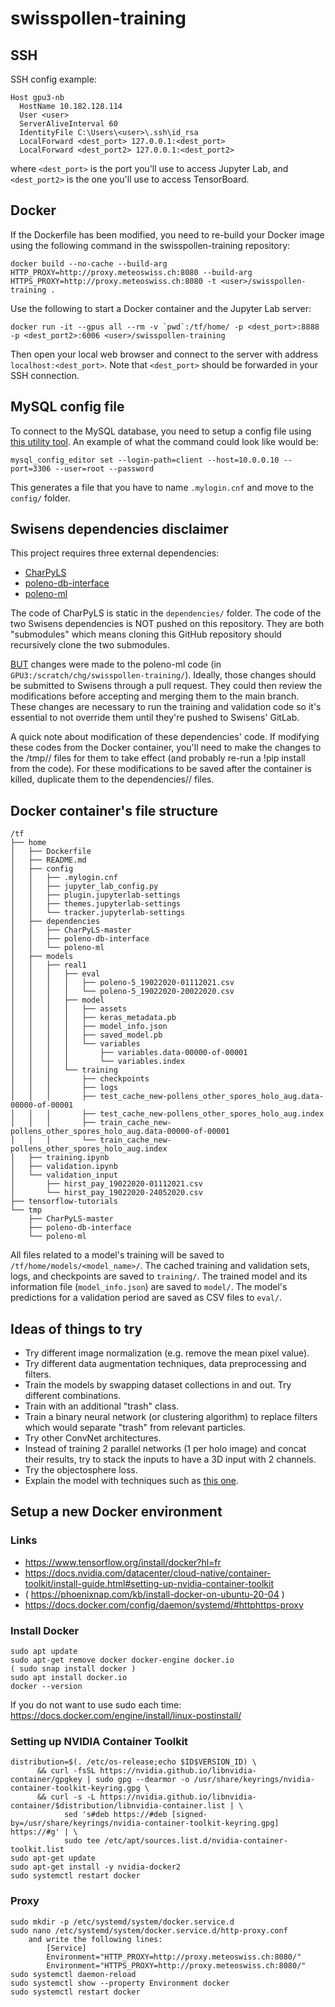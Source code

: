 # swisspollen-training

## SSH

SSH config example:
```
Host gpu3-nb
  HostName 10.182.128.114
  User <user>
  ServerAliveInterval 60
  IdentityFile C:\Users\<user>\.ssh\id_rsa
  LocalForward <dest_port> 127.0.0.1:<dest_port>
  LocalForward <dest_port2> 127.0.0.1:<dest_port2>
```

where `<dest_port>` is the port you'll use to access Jupyter Lab, and `<dest_port2>` is the one you'll use to access TensorBoard.

## Docker

If the Dockerfile has been modified, you need to re-build your Docker image using the following command in the swisspollen-training repository:

```docker build --no-cache --build-arg HTTP_PROXY=http://proxy.meteoswiss.ch:8080 --build-arg HTTPS_PROXY=http://proxy.meteoswiss.ch:8080 -t <user>/swisspollen-training .```

Use the following to start a Docker container and the Jupyter Lab server:

```docker run -it --gpus all --rm -v `pwd`:/tf/home/ -p <dest_port>:8888 -p <dest_port2>:6006 <user>/swisspollen-training```

Then open your local web browser and connect to the server with address `localhost:<dest_port>`. Note that `<dest_port>` should be forwarded in your SSH connection.

## MySQL config file

To connect to the MySQL database, you need to setup a config file using [this utility tool](https://dev.mysql.com/doc/refman/8.0/en/mysql-config-editor.html).
An example of what the command could look like would be:

```mysql_config_editor set --login-path=client --host=10.0.0.10 --port=3306 --user=root --password```

This generates a file that you have to name `.mylogin.cnf` and move to the `config/` folder.

## Swisens dependencies disclaimer

This project requires three external dependencies:
- [CharPyLS](https://github.com/Who8MyLunch/CharPyLS)
- [poleno-db-interface](https://gitlab.swisensdata.ch/swisens/poleno/software/poleno-db-interface)
- [poleno-ml](https://gitlab.swisensdata.ch/swisens/poleno/software/poleno-ml)

The code of CharPyLS is static in the `dependencies/` folder. The code of the two Swisens dependencies is NOT pushed on this repository. They are both "submodules" which means cloning this GitHub repository should recursively clone the two submodules.

<u>BUT</u> changes were made to the poleno-ml code (in `GPU3:/scratch/chg/swisspollen-training/`). Ideally, those changes should be submitted to Swisens through a pull request. They could then review the modifications before accepting and merging them to the main branch. These changes are necessary to run the training and validation code so it's essential to not override them until they're pushed to Swisens' GitLab.

A quick note about modification of these dependencies' code. If modifying these codes from the Docker container, you'll need to make the changes to the /tmp/<dependency>/ files for them to take effect (and probably re-run a !pip install from the code). For these modifications to be saved after the container is killed, duplicate them to the dependencies/<dependency>/ files.

## Docker container's file structure

```
/tf
├── home
│   ├── Dockerfile
│   ├── README.md
│   ├── config
│   │   ├── .mylogin.cnf
│   │   ├── jupyter_lab_config.py
│   │   ├── plugin.jupyterlab-settings
│   │   ├── themes.jupyterlab-settings
│   │   └── tracker.jupyterlab-settings
│   ├── dependencies
│   │   ├── CharPyLS-master
│   │   ├── poleno-db-interface
│   │   └── poleno-ml
│   ├── models
│   │   ├── real1
│   │   │   ├── eval
│   │   │   │   ├── poleno-5_19022020-01112021.csv
│   │   │   │   └── poleno-5_19022020-20022020.csv
│   │   │   ├── model
│   │   │   │   ├── assets
│   │   │   │   ├── keras_metadata.pb
│   │   │   │   ├── model_info.json
│   │   │   │   ├── saved_model.pb
│   │   │   │   └── variables
│   │   │   │       ├── variables.data-00000-of-00001
│   │   │   │       └── variables.index
│   │   │   └── training
│   │   │       ├── checkpoints
│   │   │       ├── logs
│   │   │       ├── test_cache_new-pollens_other_spores_holo_aug.data-00000-of-00001
│   │   │       ├── test_cache_new-pollens_other_spores_holo_aug.index
│   │   │       ├── train_cache_new-pollens_other_spores_holo_aug.data-00000-of-00001
│   │   │       └── train_cache_new-pollens_other_spores_holo_aug.index
│   ├── training.ipynb
│   ├── validation.ipynb
│   └── validation_input
│       ├── hirst_pay_19022020-01112021.csv
│       └── hirst_pay_19022020-24052020.csv
├── tensorflow-tutorials
└── tmp
    ├── CharPyLS-master
    ├── poleno-db-interface
    └── poleno-ml
```
    
All files related to a model's training will be saved to `/tf/home/models/<model_name>/`. The cached training and validation sets, logs, and checkpoints are saved to `training/`. The trained model and its information file (`model_info.json`) are saved to `model/`. The model's predictions for a validation period are saved as CSV files to `eval/`.
  
## Ideas of things to try
  
- Try different image normalization (e.g. remove the mean pixel value).
- Try different data augmentation techniques, data preprocessing and filters.
- Train the models by swapping dataset collections in and out. Try different combinations.
- Train with an additional "trash" class.
- Train a binary neural network (or clustering algorithm) to replace filters which would separate "trash" from relevant particles.
- Try other ConvNet architectures.
- Instead of training 2 parallel networks (1 per holo image) and concat their results, try to stack the inputs to have a 3D input with 2 channels.
- Try the objectosphere loss.
- Explain the model with techniques such as [this one](https://towardsdatascience.com/understanding-your-convolution-network-with-visualizations-a4883441533b).

## Setup a new Docker environment

### Links

- https://www.tensorflow.org/install/docker?hl=fr
- https://docs.nvidia.com/datacenter/cloud-native/container-toolkit/install-guide.html#setting-up-nvidia-container-toolkit
- ( https://phoenixnap.com/kb/install-docker-on-ubuntu-20-04 )
- https://docs.docker.com/config/daemon/systemd/#httphttps-proxy

### Install Docker
```
sudo apt update
sudo apt-get remove docker docker-engine docker.io
( sudo snap install docker )
sudo apt install docker.io
docker --version
```
If you do not want to use sudo each time:
https://docs.docker.com/engine/install/linux-postinstall/

### Setting up NVIDIA Container Toolkit
```
distribution=$(. /etc/os-release;echo $ID$VERSION_ID) \
      && curl -fsSL https://nvidia.github.io/libnvidia-container/gpgkey | sudo gpg --dearmor -o /usr/share/keyrings/nvidia-container-toolkit-keyring.gpg \
      && curl -s -L https://nvidia.github.io/libnvidia-container/$distribution/libnvidia-container.list | \
            sed 's#deb https://#deb [signed-by=/usr/share/keyrings/nvidia-container-toolkit-keyring.gpg] https://#g' | \
            sudo tee /etc/apt/sources.list.d/nvidia-container-toolkit.list
sudo apt-get update
sudo apt-get install -y nvidia-docker2
sudo systemctl restart docker
```

### Proxy
```
sudo mkdir -p /etc/systemd/system/docker.service.d
sudo nano /etc/systemd/system/docker.service.d/http-proxy.conf
	and write the following lines:
		[Service]
		Environment="HTTP_PROXY=http://proxy.meteoswiss.ch:8080/"
		Environment="HTTPS_PROXY=http://proxy.meteoswiss.ch:8080/"
sudo systemctl daemon-reload
sudo systemctl show --property Environment docker
sudo systemctl restart docker
```
